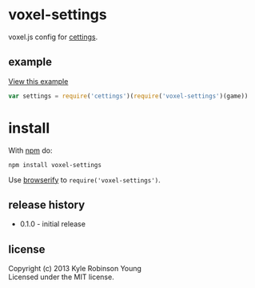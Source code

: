 # voxel-settings

voxel.js config for [cettings](https://github.com/shama/cettings).

## example

[View this example](http://shama.github.io/cettings)

```js
var settings = require('cettings')(require('voxel-settings')(game))
```

# install

With [npm](https://npmjs.org) do:

```
npm install voxel-settings
```

Use [browserify](http://browserify.org) to `require('voxel-settings')`.

## release history
* 0.1.0 - initial release

## license
Copyright (c) 2013 Kyle Robinson Young<br/>
Licensed under the MIT license.
